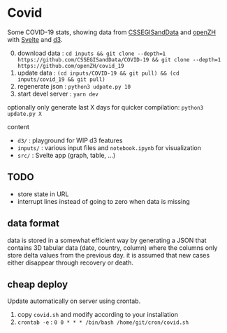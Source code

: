 # Covid

Some COVID-19 stats, showing data from [CSSEGISandData] and [openZH] with [Svelte] and [d3].

0. download data : `cd inputs && git clone --depth=1 https://github.com/CSSEGISandData/COVID-19 && git clone --depth=1 https://github.com/openZH/covid_19`
1. update data : `(cd inputs/COVID-19 && git pull) && (cd inputs/covid_19 && git pull)`
2. regenerate json : `python3 udpate.py 10`
3. start devel server : `yarn dev`

optionally only generate last X days for quicker compilation: `python3 update.py X`

[CSSEGISandData]: https://github.com/CSSEGISandData/COVID-19
[openZH]: https://github.com/openZH/covid_19
[Svelte]: https://svelte.dev/
[d3]: https://d3js.org/

content

- `d3/` : playground for WIP d3 features
- `inputs/` : various input files and `notebook.ipynb` for visualization
- `src/` : Svelte app (graph, table, ...)

## TODO

- store state in URL
- interrupt lines instead of going to zero when data is missing

## data format

data is stored in a somewhat efficient way by generating a JSON that contains
3D tabular data (date, country, column) where the columns only store delta
values from the previous day. it is assumed that new cases either disappear
through recovery or death.

## cheap deploy

Update automatically on server using crontab.

1. copy `covid.sh` and modify according to your installation
2. `crontab -e` : `0 0 * * * /bin/bash /home/git/cron/covid.sh`

